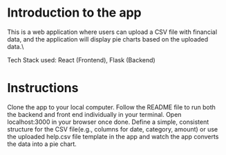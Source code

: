 # Introduction to the app
This is a web application where users can upload a CSV file with financial data, and the application will display pie charts based on the uploaded data.\

Tech Stack used: React (Frontend), Flask (Backend)

# Instructions
Clone the app to your local computer.
Follow the README file to run both the backend and front end individually in your terminal.
Open localhost:3000 in your browser once done.
Define a simple, consistent structure for the CSV file(e.g., columns for date, category, amount) or use the uploaded help.csv file template in the app and watch the app converts the data into a pie chart.


